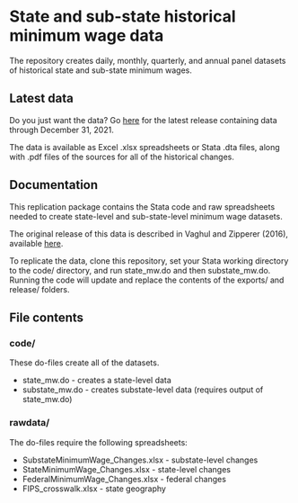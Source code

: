 # State and sub-state historical minimum wage data
The repository creates daily, monthly, quarterly, and annual panel
datasets of historical state and sub-state minimum wages.

## Latest data
Do you just want the data? Go
[here](https://github.com/benzipperer/historicalminwage/releases/latest)
for the latest release containing data through December 31, 2021.

The data is available as Excel .xlsx spreadsheets or Stata .dta files,
along with .pdf files of the sources for all of the historical changes.

## Documentation
This replication package contains the Stata code and raw
spreadsheets needed to create state-level and sub-state-level
minimum wage datasets.

The original release of this data is described in Vaghul and Zipperer (2016),
available [here](http://equitablegrowth.org/working-papers/historical-state-and-sub-state-minimum-wage-data/).

To replicate the data, clone this repository, set your Stata working directory
to the code/ directory, and run state_mw.do and then substate_mw.do. Running
the code will update and replace the contents of the exports/ and release/ folders.

## File contents
### code/
These do-files create all of the datasets.

* state_mw.do - creates a state-level data
* substate_mw.do - creates substate-level data (requires output of state_mw.do)

### rawdata/
The do-files require the following spreadsheets:

* SubstateMinimumWage_Changes.xlsx - substate-level changes
* StateMinimumWage_Changes.xlsx - state-level changes
* FederalMinimumWage_Changes.xlsx - federal changes
* FIPS_crosswalk.xlsx - state geography
